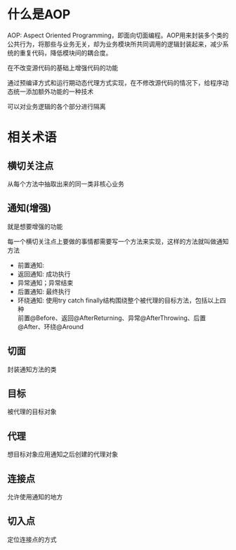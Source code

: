 # 什么是AOP
AOP: Aspect Oriented Programming，即面向切面编程。AOP用来封装多个类的公共行为，将那些与业务无关，却为业务模块所共同调用的逻辑封装起来，减少系统的重复代码，降低模块间的耦合度。     

在不改变源代码的基础上增强代码的功能     

通过预编译方式和运行期动态代理方式实现，在不修改源代码的情况下，给程序动态统一添加额外功能的一种技术        

可以对业务逻辑的各个部分进行隔离        

# 相关术语  
## 横切关注点
从每个方法中抽取出来的同一类非核心业务

## 通知(增强)
就是想要增强的功能

每一个横切关注点上要做的事情都需要写一个方法来实现，这样的方法就叫做通知方法
- 前置通知: 
- 返回通知: 成功执行
- 异常通知；异常结束
- 后置通知: 最终执行
- 环绕通知: 使用try catch finally结构围绕整个被代理的目标方法，包括以上四种         
前置@Before、返回@AfterReturning、异常@AfterThrowing、后置@After、环绕@Around
## 切面
封装通知方法的类

## 目标
被代理的目标对象

## 代理
想目标对象应用通知之后创建的代理对象

## 连接点
允许使用通知的地方

## 切入点
定位连接点的方式

# 